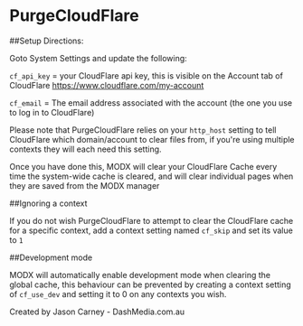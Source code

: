 PurgeCloudFlare
===============



##Setup Directions:

Goto System Settings and update the following:

`cf_api_key` = your CloudFlare api key, this is visible on the Account tab of CloudFlare https://www.cloudflare.com/my-account

`cf_email`   = The email address associated with the account (the one you use to log in to CloudFlare)

Please note that PurgeCloudFlare relies on your `http_host` setting to tell CloudFlare which domain/account to clear files from, if you're using multiple contexts they will each need this setting.

Once you have done this, MODX will clear your CloudFlare Cache every time the system-wide cache is cleared, and will clear individual pages when they are saved from the MODX manager

##Ignoring a context

If you do not wish PurgeCloudFlare to attempt to clear the CloudFlare cache for a specific context, add a context setting named `cf_skip` and set its value to `1`

##Development mode

MODX will automatically enable development mode when clearing the global cache, this behaviour can be prevented by creating a context setting of `cf_use_dev` and setting it to 0 on any contexts you wish.

Created by Jason Carney - DashMedia.com.au